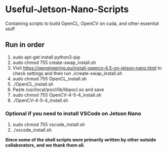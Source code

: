 # Useful-Jetson-Nano-Scripts
Containing scripts to build OpenCL, OpenCV on cuda, and other essential stuff

## Run in order
1. sudo apt-get install python3-pip
2. sudo chmod 755 create-swap_install.sh
3. Visit https://qengineering.eu/install-opencv-4.5-on-jetson-nano.html to check settings and then run ./create-swap_install.sh
4. sudo chmod 755 OpenCL_install.sh
5. ./OpenCL_install.sh
6. Paste /usr/local/pocl/lib/libpocl.so and save
7. sudo chmod 755 OpenCV-4-5-4_install.sh
8. ./OpenCV-4-5-4_install.sh

### Optional if you need to install VSCode on Jetson Nano
1. sudo chmod 755 vscode_install.sh
2. ./vscode_install.sh

**Since some of the shell scripts were primarily written by other outside collaborators, and we thank them all.**

